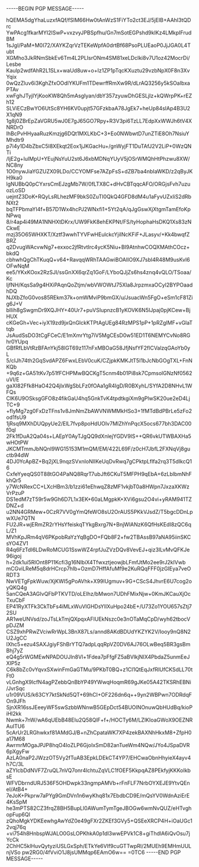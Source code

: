 -----BEGIN PGP MESSAGE-----

hQEMA5dgYhaLuzxfAQf/fSlM66Hw0tAnWzS1FiYTo2ct3EJ/5jEIB+AAhI3tQDrc
YwPAcg1fkarMYI2ISwP+vxzvyJPBSpfhu/Gn7mSotEGPshd9kIKz4LMkpIFrudBM
1sJgI/PaM+M0I72/XAYKZqrVzTEKeWpfA0drtBf68PsoPLUEaoP0JjJGA0L4Tubt
XGMho3JkRNmSbkEv6Tm4L2PLIsrONm4SM81xeLDclki8v7U1oz42MocrDi/Lesbe
KauIp2wdfAhR2L1SLx+waUd8uw+o+Iz1ZP1pTqcKXuztu29vzbNpX0F8n3XvYqix
0wQzZluv6i3KghZfxOOdIYKUFm1TDewrffRmXw9R/dLrAQ3256y5kSOaIbxaPTAv
xwFghJTyjIYjKooKW8Qh5mAsgIyan/dbY357zyuwDhGESLjIz+kQWrpPK+rEZh12
SLViECzBwYO6UtSc8YH6KV0upjt57GFzkbaA78JgEk7+heUp84sIAp4B3U2X1qN9
1g8j0ZBrEpZaVGRU5wJ0E7gJ65GO7Rpy+R3V3pi6TzLL7EdpXxWWJh6tV4XNRDrO
IhBcPvHHyaaRuzKmzjg6DQt1MXLKbC+3+Eo0NWbwtD7unZTiE8Oh7NsiuYMhdtr9
p7i4y1D4bZbxC5I8XEkqt2Eox1jJKGacHu+/gnWyjFT1DuTAfJ2V2LiP+0WzQNTi
/ljE2g+luIMpU+YEujNsYuU2st6J6xbMDNqYUyV5jOSrWMQhHtPhzwu8XW/NC8ny
1O0nywJiaYGZUZX09LDo/CCYOMFse7AZpFsS+dZB7ba4nbIaWKD/z2qByJKH9ka0
lgNUBbQ0pCYxrsCmEJzgMb7W/0fLTX8C+dHvCBTqqcAFO/ORGjsFvh7uzuozLoSD
uejntZ3DoK+RQyLsRLhezMF9bkS0ZuTI0QkQ4GFD8dM4u1aFyvUZxliS2dRbNXt2
bqTFPbmaYI4f+B57D1Wx4hcPJ2WNxfi1+5Yt2qA/qJgGswXjXtgmTamEfoKpNPwq
8/r4ap4i49MA1NNHXtDKrx/UW9FkK8ehEKPNt/FS/tyHophaHsDKQ1Xs83zNCkwE
mzj35O65WHXKT/Xztf3wwhTYVFwHEulckcYjiINcKFiF+JLasyv/+Kk4bwqfZBRZ
q2DvugWAcvwNg7+exxoc2jfRtvtIrc4ycK5Niu+BI9AtnhwCOQXMAthCOcz+bkdQ
cbhwhQgChTKuqQ+v64+RavqqWRhTAAGwiBOAIIO9XJ7sbl4R48M9usKvl6OFwNqM
ee5/YKxKOox2RzSJI/ssGnXX6qrZq1GoF/LYboQJjZs6hs4znq4vQLO/TSoaa/Kc
IjfNH/KqsSa9g4HXiPAqnQoZtjm/wbVWOWtJ75Xla8JrpzmxaOCyl2BYPOaadhDQ
NJXbZfoG0vos85REkm37k+omWMviP9bmGX/u/JsuacWn5FgO+eSm1cF81Zig6J+V
bIIih8gSwgmDr9XQJHY+40Ur7+puVSIupnzcB1yKOVK6N5IJpaj0pjKCew+BjHUX
cKGeGh+Vec+iyX19zd9jxQnGlckKTPtAgUEg84RzMPS1pP+1pRZgIMF+vGlaTtqb
JsAudSsDO3tCgFCeC/E1mXmrYtg7iV5MgCEsD0w51ED1T6NEMYCvNo8RGhr0YUpq
GBfRfLbVtRzBFAnYkj58lGT69z117nFxMBOaG58JfjNsfYF2flCValzqGAoYb0yL
5/cIJh74th2GqSvdAPZ6FwxLEbV0cuK/CZjpkKMKJtT5I1bJcNbGOgTXL+FnNKQb
+9q6z+GA51tKv7p51fFCHPMwBQCKgT5cnm4b01Pi8sk7CpmsolGNzNf0562uVI/E
gaXI82Ffk8HaO42Q4jlxWgSbLFz0fOAa1gR4IgD/R0BXyhL/SYfA2D8NHvL1WFQs
ClK6U9OSksgGFO8z4fikGaU4hq5GnkTvK4tpdtkgiXm9gPlwSK20ue2eD4LjTC+9
+flyMg7zg0FxDzTFns1v8JmNmZbAWVNWMMkHSo3+1fMTdBdPBrLe5zFo2od1fsU9
1jRsq9MXhDUQpyUe2/ElL7fvp8poHdUOIv7MlZhYnPqcX5ocs677bh3DAC00f0ql
2Fk1fDuA2Qa04s+LAEpY0AyTJgQQ9dXnlejYGDV9IS++QR6vkUTWBAXHa5wHOtPW
JKCMTmmJbNQnI9WG15153M1mQM/EM/422L69F/z0cH7JbfL2FXNqVj8guctb94dW
4DJ0YcApBZ+Bq2jXL9nqzSVxnIoNlIKeUqDvRwq7gCPktpLflfa2rq3T5dIkcQ16
CxfeYyeqQS0T88tGO4PaNQ8RqrT7ubJft6CKuT5MFPH9qEbA+6zLblbmNhFkhQr5
y7WcNRexCC+LXcHBm3/b1zzi61eEhwqZ8zMF1vkjbT0a8HWpn7JxzaXKWzVrPzuP
DS1edM7zT59r5w9Gh6D7L1x3EK+60aLMgpkK+XVi6gsu2O4vi+yRAM941TZDNZ+d
u2NN4GRMew+0CzR7VV0gYmQfeWO8sU2OrAUS5PKkVJsdZ/T5bgcDDnLpwXUe7QTN
FU2JR+wjERmZR2rYHsYfeiskqTYkgBxrg7N+BnjWlANzK6QfHsKEdI8zQC6qL/Z1
MVhKpJRm4qV6PKpobRaYzYqBgDO+FQb8F2+fw2TBAssB97aNA95iinSKCsYO4ZV1
R4q6FzTdI6LDwRoMCUG1SswWZ4rpfJuZVzDQv8VevEJ+qiz3ILvMvQFKJe96igoj
h+2dk1ui5RlOnt8P11Kcfi3g16NIbiX4TfwxztjeowjbLFmfJtMo2ee9rJ2kIVwb
mCGviLReM5q8drHCrcp7hIb+OzmD7HffAfuMf9e2KuRQqFFF0jzGIEya7veORDT3
NwVETgFpkWuw/XjKWI5gPoAVhk+X99lUgmuv+9G+CScS4JhvrE6U7cog2oyQKQ4g
5anCQeA3AGIvQFbPTKVTD/oLEIhz/bMwon7UDhFMixNjw+0KmJKCauXjOcTxuCbF
EP41RyXTFk3CkTbFs4iMLxWuVlGHDsYlIXuHpo24bE+/U73Zo1YOU657sZtj72SU
AR1weUNVsd/zoJTsLkTmjQXpqxAFIUEkNszc0e3nOTaMqCpD/wyh62tbocVpDJZM
CSZ9xhPRwZVciwRrWpL3BnX87Ls/annd8AKdBDUdYKZYK2V/Iooy9nQ8N2U2JgCC
IXhc5+ezu4SAXJgiyFShBrYTQ7adpLqqRpVZ0DV6AJ76OLwBeq5BR3gsBmBhj7yZ
eQ4g5rWGMEwNPADOUJln8Vl+1Fdea7pFfgFZ5aBVlkjNIX4PbdaZ5unmEeJXIP5z
C6k8bZc0vYqvxSXwinFmGaGTMu/9PKbT0BQ+z1CI1QtEqJxfRlUfCKSdLL70tFt0
vLGnhgX9lcfN4agPZebbQnBbYP49YWwqHoqmR69gJKe05A42TKSRhEBNi/JvrSqc
u1r09VUS/k63CY7ktSkNd5QT+69hCI+OF226dn6q++9yn2WBPwn7ODRdqFOn9JFh
SjnXR16ssJEeeyWF5swSzbbWNnwB5GEpDct54BUOINOnuwQbHUdBq/kioPiHl2kk
Nwmk+7nW/wA6qUEbB48EIu2Q58QlF+f+/HOCTy6M/LZlKIoaGWoX9OEZNRAuITU6
5cArUr2LRGhwkxf81AMdGJ/B+nZhCpataWK7XP4zekBAXNhHkxM8+ZfpH0a17M68
AwrmrMOgaJPJP8hqO4IoZLP6GjoIxSmD82anTueWm4NQw/JYo4JSpaDVR6pXgyFw
AzLA0naP2JWzzOT5Vy2fTuAB3EpkLDEkCT4YP7/EHCwaObnHhyieX4ayv4h7C/3L
aZYIcbDdNVF7ZruQL7nVQ7onr4lchtuZqVLC1fOEF5KkpqAZ8PEkfyjKKKoIkbsE
WFVDbrndURJ536F5OHDwpk33ngmpAMVb+rFnFLF7NrbOYXEJE9YtvQEneI/AtB4+
7eJoK+Pkprw7aPYg9GmDVn1n6wyKhq81x7EbdbCD9E/mQsYV0WdnAziErE4KsSpM
he3mPTS82CZ3frqZ8BH5BupLl0AWumTymTgeJBOGw6wmNvQUZ/eHTvghopFup6Ql
zQhoMgkYDKEewhgAwYdZ0e49gFXr2ZKEf3GVy5+QSEeXRCP4H+iOaUGc12vqj76q
+vi754h8HnbspWJALO0GsLOPKhkA0p1dl3wwEPVk1C8+giThdlA6iQvOsu7jYcCk
2ChHC5klHuvQytyziUSLGxSph/ETkYe6VIf9cuGTTwpRl/2MUEh9EMHmUULnjVSo
pw2RG0/4fVviO1J8jsUMMqp6EAmO6w==
=0TC6
-----END PGP MESSAGE-----

